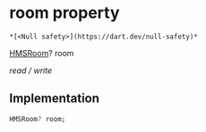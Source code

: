 


# room property




    *[<Null safety>](https://dart.dev/null-safety)*


[HMSRoom](../../model_hms_room/HMSRoom-class.md)? room
  
_read / write_






## Implementation

```dart
HMSRoom? room;


```








